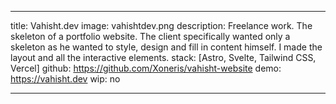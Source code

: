 ---

title: Vahisht.dev
image: vahishtdev.png
description: Freelance work. The skeleton of a portfolio website. The client specifically wanted only a skeleton as he wanted to style, design and fill in content himself. I made the layout and all the interactive elements.
stack: [Astro, Svelte, Tailwind CSS, Vercel]
github: https://github.com/Xoneris/vahisht-website
demo: https://vahisht.dev
wip: no

---